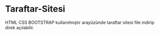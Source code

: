 # Taraftar-Sitesi
HTML CSS BOOTSTRAP kullanılmıştır arayüzünde taraftar sitesi file indirip direk açılabilir.
